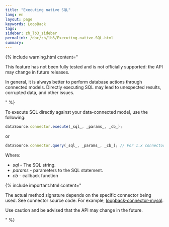 ```yaml
---
title: "Executing native SQL"
lang: en
layout: page
keywords: LoopBack
tags:
sidebar: zh_lb3_sidebar
permalink: /doc/zh/lb3/Executing-native-SQL.html
summary:
---
```


{% include warning.html content="

This feature has not been fully tested and is not officially supported: the API may change in future releases.

In general, it is always better to perform database actions through connected models.
Directly executing SQL may lead to unexpected results, corrupted data, and other issues.

" %}

To execute SQL directly against your data-connected model, use the following:

```javascript
dataSource.connector.execute(_sql_, _params_, _cb_);
```

or

```javascript
dataSource.connector.query(_sql_, _params_, _cb_); // For 1.x connectors
```

Where:

* _sql_ - The SQL string.
* _params_ - parameters to the SQL statement.
* _cb_ - callback function

{% include important.html content="

The actual method signature depends on the specific connector being used. See connector source code.
For example, [loopback-connector-mysql](https://github.com/strongloop/loopback-connector-mysql/blob/master/lib/mysql.js#L130).

Use caution and be advised that the API may change in the future.

" %}